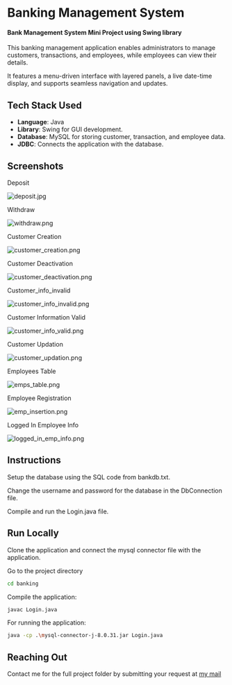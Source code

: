 
# Banking Management System
#### Bank Management System Mini Project using Swing library

This banking management application enables administrators to manage customers, transactions, and employees, while employees can view their details. 

It features a menu-driven interface with layered panels, a live date-time display, and supports seamless navigation and updates.

## Tech Stack Used
- **Language**: Java
- **Library**: Swing for GUI development.
- **Database**: MySQL for storing customer, transaction, and employee data.
- **JDBC**: Connects the application with the database.

## Screenshots
Deposit

![deposit.jpg](https://raw.githubusercontent.com/swayam-rajput/Banking-Management-Sys/refs/heads/main/snapshots/deposit.jpg)

Withdraw

![withdraw.png](https://raw.githubusercontent.com/swayam-rajput/Banking-Management-Sys/refs/heads/main/snapshots/withdraw.png)

Customer Creation

![customer_creation.png](https://raw.githubusercontent.com/swayam-rajput/Banking-Management-Sys/refs/heads/main/snapshots/customer_creation.png)

Customer Deactivation

![customer_deactivation.png](https://raw.githubusercontent.com/swayam-rajput/Banking-Management-Sys/refs/heads/main/snapshots/customer_deactivation.png)

Customer_info_invalid

![customer_info_invalid.png](https://raw.githubusercontent.com/swayam-rajput/Banking-Management-Sys/refs/heads/main/snapshots/customer_info_invalid.png)

Customer Information Valid

![customer_info_valid.png](https://raw.githubusercontent.com/swayam-rajput/Banking-Management-Sys/refs/heads/main/snapshots/customer_info_valid.png)

Customer Updation

![customer_updation.png](https://raw.githubusercontent.com/swayam-rajput/Banking-Management-Sys/refs/heads/main/snapshots/customer_updation.png)

Employees Table

![emps_table.png](https://raw.githubusercontent.com/swayam-rajput/Banking-Management-Sys/refs/heads/main/snapshots/emps_table.png)

Employee Registration

![emp_insertion.png](https://raw.githubusercontent.com/swayam-rajput/Banking-Management-Sys/refs/heads/main/snapshots/emp_insertion.png)

Logged In Employee Info

![logged_in_emp_info.png](https://raw.githubusercontent.com/swayam-rajput/Banking-Management-Sys/refs/heads/main/snapshots/logged_in_emp_info.png)




## Instructions

Setup the database using the SQL code from bankdb.txt.

Change the username and password for the database in the  DbConnection file.

Compile and run the Login.java file.
## Run Locally

Clone the application and connect the mysql connector file with the application.

Go to the project directory
```bash
cd banking
```

Compile the application:
```bash
javac Login.java
```

For running the application:
```bash
java -cp .\mysql-connector-j-8.0.31.jar Login.java
```
## Reaching Out

Contact me for the full project folder by submitting your request at [my mail](mailto:swayamrajput029@gmail.com)
